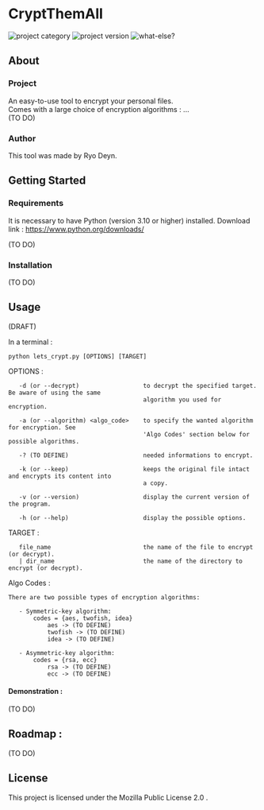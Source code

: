 # CryptThemAll

![project category](https://img.shields.io/badge/Project%20Category-DN-red?style=flat-square)
![project version](https://img.shields.io/badge/Version-DN-brightgreen?style=flat-square)
![what-else?](https://img.shields.io/badge/What%20else-DN-blue?style=flat-square)

## About

### Project

An easy-to-use tool to encrypt your personal files.  
Comes with a large choice of encryption algorithms :
...  
(TO DO)

### Author

This tool was made by Ryo Deyn.

## Getting Started

### Requirements

It is necessary to have Python (version 3.10 or higher) installed.
Download link : https://www.python.org/downloads/

(TO DO)

### Installation

(TO DO)

## Usage

(DRAFT)

In a terminal :
```
python lets_crypt.py [OPTIONS] [TARGET]
```
OPTIONS :
```
   -d (or --decrypt)                  to decrypt the specified target. Be aware of using the same
                                      algorithm you used for encryption.
                                      
   -a (or --algorithm) <algo_code>    to specify the wanted algorithm for encryption. See
                                      'Algo Codes' section below for possible algorithms.
                                      
   -? (TO DEFINE)                     needed informations to encrypt.
   
   -k (or --keep)                     keeps the original file intact and encrypts its content into
                                      a copy.
                                      
   -v (or --version)                  display the current version of the program.
   
   -h (or --help)                     display the possible options.
``` 
TARGET :
```
   file_name                          the name of the file to encrypt (or decrypt).
   | dir_name                         the name of the directory to encrypt (or decrypt).
```
Algo Codes :
```
There are two possible types of encryption algorithms:
   
   - Symmetric-key algorithm:
       codes = {aes, twofish, idea}
           aes -> (TO DEFINE)
           twofish -> (TO DEFINE)
           idea -> (TO DEFINE)
           
   - Asymmetric-key algorithm:
       codes = {rsa, ecc}
           rsa -> (TO DEFINE)
           ecc -> (TO DEFINE)
```
#### Demonstration :

(TO DO)

## Roadmap :

(TO DO)

## License

This project is licensed under the Mozilla Public License 2.0 .
